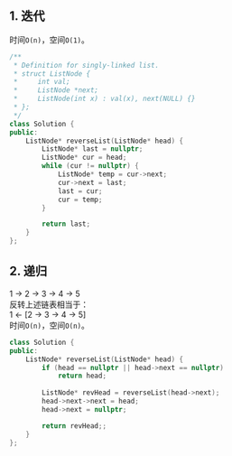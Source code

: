 ## 1. 迭代
时间`O(n)`，空间`O(1)`。  
```cpp
/**
 * Definition for singly-linked list.
 * struct ListNode {
 *     int val;
 *     ListNode *next;
 *     ListNode(int x) : val(x), next(NULL) {}
 * };
 */
class Solution {
public:
    ListNode* reverseList(ListNode* head) {
        ListNode* last = nullptr;
        ListNode* cur = head;
        while (cur != nullptr) {
            ListNode* temp = cur->next;
            cur->next = last;
            last = cur;
            cur = temp;
        }

        return last;
    }
};
```
  
## 2. 递归
1 -> 2 -> 3 -> 4 -> 5  
反转上述链表相当于：  
1 <- [2 -> 3 -> 4 -> 5]  
时间`O(n)`，空间`O(n)`。  
```cpp
class Solution {
public:
    ListNode* reverseList(ListNode* head) {
        if (head == nullptr || head->next == nullptr)
            return head;
        
        ListNode* revHead = reverseList(head->next);
        head->next->next = head;
        head->next = nullptr;

        return revHead;;
    }
};
```